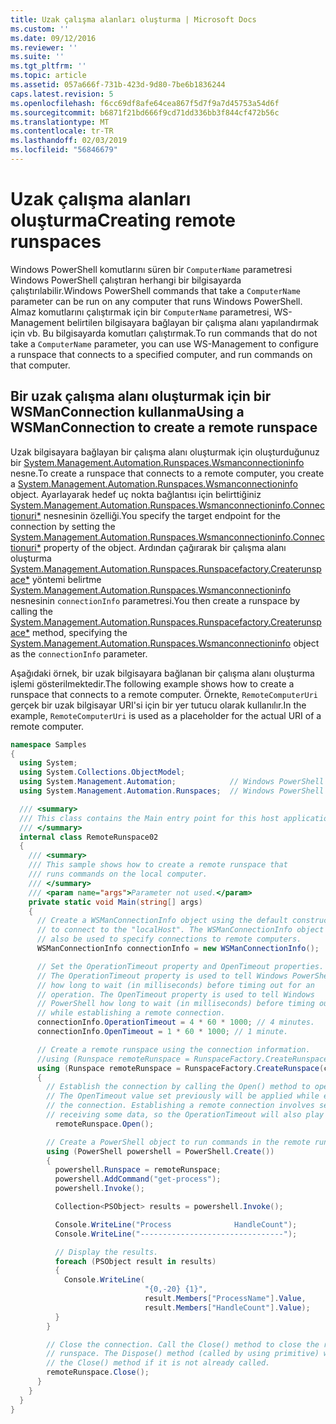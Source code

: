```yaml
---
title: Uzak çalışma alanları oluşturma | Microsoft Docs
ms.custom: ''
ms.date: 09/12/2016
ms.reviewer: ''
ms.suite: ''
ms.tgt_pltfrm: ''
ms.topic: article
ms.assetid: 057a666f-731b-423d-9d80-7be6b1836244
caps.latest.revision: 5
ms.openlocfilehash: f6cc69df8afe64cea867f5d7f9a7d45753a54d6f
ms.sourcegitcommit: b6871f21bd666f9cd71dd336bb3f844cf472b56c
ms.translationtype: MT
ms.contentlocale: tr-TR
ms.lasthandoff: 02/03/2019
ms.locfileid: "56846679"
---
```

# <a name="creating-remote-runspaces"></a><span data-ttu-id="ffa99-102">Uzak çalışma alanları oluşturma</span><span class="sxs-lookup"><span data-stu-id="ffa99-102">Creating remote runspaces</span></span>

<span data-ttu-id="ffa99-103">Windows PowerShell komutlarını süren bir `ComputerName` parametresi Windows PowerShell çalıştıran herhangi bir bilgisayarda çalıştırılabilir.</span><span class="sxs-lookup"><span data-stu-id="ffa99-103">Windows PowerShell commands that take a `ComputerName` parameter can be run on any computer that runs Windows PowerShell.</span></span> <span data-ttu-id="ffa99-104">Almaz komutlarını çalıştırmak için bir `ComputerName` parametresi, WS-Management belirtilen bilgisayara bağlayan bir çalışma alanı yapılandırmak için vb. Bu bilgisayarda komutları çalıştırmak.</span><span class="sxs-lookup"><span data-stu-id="ffa99-104">To run commands that do not take a `ComputerName` parameter, you can use WS-Management to configure a runspace that connects to a specified computer, and run commands on that computer.</span></span>

## <a name="using-a-wsmanconnection-to-create-a-remote-runspace"></a><span data-ttu-id="ffa99-105">Bir uzak çalışma alanı oluşturmak için bir WSManConnection kullanma</span><span class="sxs-lookup"><span data-stu-id="ffa99-105">Using a WSManConnection to create a remote runspace</span></span>

 <span data-ttu-id="ffa99-106">Uzak bilgisayara bağlayan bir çalışma alanı oluşturmak için oluşturduğunuz bir [System.Management.Automation.Runspaces.Wsmanconnectioninfo](/dotnet/api/System.Management.Automation.Runspaces.WSManConnectionInfo) nesne.</span><span class="sxs-lookup"><span data-stu-id="ffa99-106">To create a runspace that connects to a remote computer, you create a [System.Management.Automation.Runspaces.Wsmanconnectioninfo](/dotnet/api/System.Management.Automation.Runspaces.WSManConnectionInfo) object.</span></span> <span data-ttu-id="ffa99-107">Ayarlayarak hedef uç nokta bağlantısı için belirttiğiniz [System.Management.Automation.Runspaces.Wsmanconnectioninfo.Connectionuri\*](/dotnet/api/System.Management.Automation.Runspaces.WSManConnectionInfo.ConnectionUri) nesnesinin özelliği.</span><span class="sxs-lookup"><span data-stu-id="ffa99-107">You specify the target endpoint for the connection by setting the [System.Management.Automation.Runspaces.Wsmanconnectioninfo.Connectionuri\*](/dotnet/api/System.Management.Automation.Runspaces.WSManConnectionInfo.ConnectionUri) property of the object.</span></span> <span data-ttu-id="ffa99-108">Ardından çağırarak bir çalışma alanı oluşturma [System.Management.Automation.Runspaces.Runspacefactory.Createrunspace\*](/dotnet/api/System.Management.Automation.Runspaces.RunspaceFactory.CreateRunspace) yöntemi belirtme [System.Management.Automation.Runspaces.Wsmanconnectioninfo ](/dotnet/api/System.Management.Automation.Runspaces.WSManConnectionInfo) nesnesinin `connectionInfo` parametresi.</span><span class="sxs-lookup"><span data-stu-id="ffa99-108">You then create a runspace by calling the [System.Management.Automation.Runspaces.Runspacefactory.Createrunspace\*](/dotnet/api/System.Management.Automation.Runspaces.RunspaceFactory.CreateRunspace) method, specifying the [System.Management.Automation.Runspaces.Wsmanconnectioninfo](/dotnet/api/System.Management.Automation.Runspaces.WSManConnectionInfo) object as the `connectionInfo` parameter.</span></span>

 <span data-ttu-id="ffa99-109">Aşağıdaki örnek, bir uzak bilgisayara bağlanan bir çalışma alanı oluşturma işlemi gösterilmektedir.</span><span class="sxs-lookup"><span data-stu-id="ffa99-109">The following example shows how to create a runspace that connects to a remote computer.</span></span> <span data-ttu-id="ffa99-110">Örnekte, `RemoteComputerUri` gerçek bir uzak bilgisayar URI'si için bir yer tutucu olarak kullanılır.</span><span class="sxs-lookup"><span data-stu-id="ffa99-110">In the example, `RemoteComputerUri` is used as a placeholder for the actual URI of a remote computer.</span></span>

```csharp
namespace Samples
{
  using System;
  using System.Collections.ObjectModel;
  using System.Management.Automation;            // Windows PowerShell namespace.
  using System.Management.Automation.Runspaces;  // Windows PowerShell namespace.

  /// <summary>
  /// This class contains the Main entry point for this host application.
  /// </summary>
  internal class RemoteRunspace02
  {
    /// <summary>
    /// This sample shows how to create a remote runspace that
    /// runs commands on the local computer.
    /// </summary>
    /// <param name="args">Parameter not used.</param>
    private static void Main(string[] args)
    {
      // Create a WSManConnectionInfo object using the default constructor
      // to connect to the "localHost". The WSManConnectionInfo object can
      // also be used to specify connections to remote computers.
      WSManConnectionInfo connectionInfo = new WSManConnectionInfo();

      // Set the OperationTimeout property and OpenTimeout properties.
      // The OperationTimeout property is used to tell Windows PowerShell
      // how long to wait (in milliseconds) before timing out for an
      // operation. The OpenTimeout property is used to tell Windows
      // PowerShell how long to wait (in milliseconds) before timing out
      // while establishing a remote connection.
      connectionInfo.OperationTimeout = 4 * 60 * 1000; // 4 minutes.
      connectionInfo.OpenTimeout = 1 * 60 * 1000; // 1 minute.

      // Create a remote runspace using the connection information.
      //using (Runspace remoteRunspace = RunspaceFactory.CreateRunspace())
      using (Runspace remoteRunspace = RunspaceFactory.CreateRunspace(connectionInfo))
      {
        // Establish the connection by calling the Open() method to open the runspace.
        // The OpenTimeout value set previously will be applied while establishing
        // the connection. Establishing a remote connection involves sending and
        // receiving some data, so the OperationTimeout will also play a role in this process.
          remoteRunspace.Open();

        // Create a PowerShell object to run commands in the remote runspace.
        using (PowerShell powershell = PowerShell.Create())
        {
          powershell.Runspace = remoteRunspace;
          powershell.AddCommand("get-process");
          powershell.Invoke();

          Collection<PSObject> results = powershell.Invoke();

          Console.WriteLine("Process              HandleCount");
          Console.WriteLine("--------------------------------");

          // Display the results.
          foreach (PSObject result in results)
          {
            Console.WriteLine(
                              "{0,-20} {1}",
                              result.Members["ProcessName"].Value,
                              result.Members["HandleCount"].Value);
          }
        }

        // Close the connection. Call the Close() method to close the remote
        // runspace. The Dispose() method (called by using primitive) will call
        // the Close() method if it is not already called.
        remoteRunspace.Close();
      }
    }
  }
}
```
